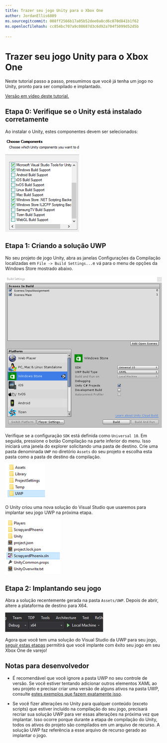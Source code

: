 ```yaml
---
title: Trazer seu jogo Unity para o Xbox One
author: JordanEllis6809
ms.sourcegitcommit: 008ff2566b17a05b52dee0a8cd6c070d841b1f62
ms.openlocfilehash: cc854bc707a9c08687d3c6d92a704f5099d52d5b

---
```


# Trazer seu jogo Unity para o Xbox One

Neste tutorial passo a passo, presumimos que você já tenha um jogo no Unity, pronto para ser compilado e implantado.

[Versão em vídeo deste tutorial.](https://www.youtube.com/watch?v=f0Ptvw7k-CE)

## Etapa 0: Verifique se o Unity está instalado corretamente

Ao instalar o Unity, estes componentes devem ser selecionados:

![Componentes de instalação do Unity](images/unity-install-components.png)

## Etapa 1: Criando a solução UWP

No seu projeto de jogo Unity, abra as janelas Configurações da Compilação localizadas em `File -> Build Settings...`e vá para o menu de opções da Windows Store mostrado abaixo.

![Janela Configurações da Compilação](images/build-settings.png)

Verifique se a configuração `SDK` está definida como `Universal 10`. Em seguida, pressione o botão Compilação na parte inferior do menu. Isso iniciará uma janela do explorer solicitando uma pasta de destino. Crie uma pasta denominada `UWP` no diretório `Assets` do seu projeto e escolha esta pasta como a pasta de destino da compilação.

![Pasta de destino da compilação](images/build-destination.png)

O Unity criou uma nova solução do Visual Studio que usaremos para implantar seu jogo UWP na próxima etapa.

![Solução do VS da UWP](images/uwp-vs-solution.png)

## Etapa 2: Implantando seu jogo

Abra a solução recentemente gerada na pasta `Assets/UWP`.  Depois de abrir, altere a plataforma de destino para X64.

![Plataforma da Compilação x64](images/x64-build-platform.png)

Agora que você tem uma solução do Visual Studio da UWP para seu jogo, [seguir estas etapas](https://msdn.microsoft.com/en-us/windows/uwp/xbox-apps/getting-started) permitirá que você implante com êxito seu jogo em seu Xbox One de varejo!

## Notas para desenvolvedor

- É recomendável que você ignore a pasta UWP no seu controle de versão. Se você estiver tentando adicionar outros elementos XAML ao seu projeto e precisar criar uma versão de alguns ativos na pasta UWP, consulte [estes exemplos que fazem exatamente isso](https://bitbucket.org/Unity-Technologies/windowsstoreappssamples/overview).

- Se você fizer alterações no Unity para qualquer conteúdo (exceto scripts) que estiver incluído na compilação do seu jogo, precisará recriar sua solução UWP para ver essas alterações na próxima vez que implantar. Isso ocorre porque durante a etapa de compilação do Unity, todos os ativos do projeto são compilados em um arquivo de recurso. A solução UWP faz referência a esse arquivo de recurso gerado ao implantar o jogo.




<!--HONumber=Jun16_HO5-->



